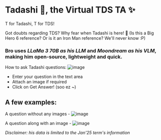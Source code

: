 # Tadashi 🤖, the Virtual TDS TA ✨

T for Tadashi, T for TDS!

Got doubts regarding TDS? Why fear when Tadashi is here! 🎀
(Is this a Big Hero 6 reference? Or is it an Iron Man reference? We'll never know :P)

### Bro uses *LLaMa 3 70B as his LLM* and *Moondream as his VLM*, making him open-source, lightweight and quick.

How to ask Tadashi questions:
![image](https://github.com/user-attachments/assets/99d6c751-0e53-4b63-b362-480043c3104e)
- Enter your question in the text area
- Attach an image if required
- Click on Get Answer! (soo ez ~)


## A few examples: 
A question without any images - 
![image](https://github.com/user-attachments/assets/47dcc0c2-d5d6-4981-9191-83f89ac61c55)


A question along with an image - 
![image](https://github.com/user-attachments/assets/640a2297-3e39-4c17-bd85-f2aa70fdab10)


_Disclaimer: his data is limited to the Jan'25 term's information_

